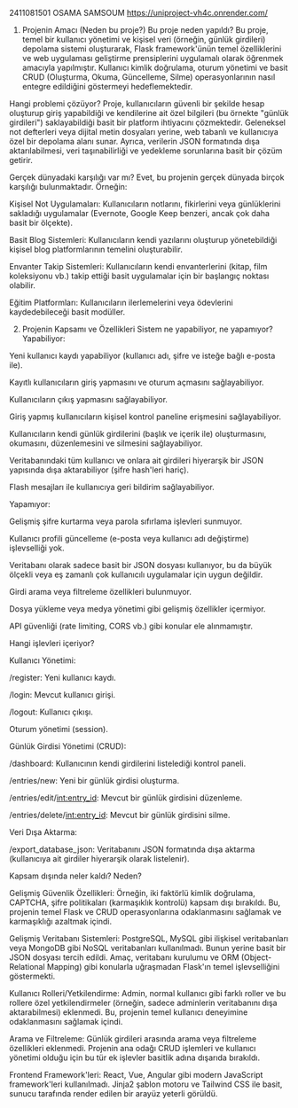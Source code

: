 2411081501
OSAMA SAMSOUM
https://uniproject-vh4c.onrender.com/

1. Projenin Amacı (Neden bu proje?)
Bu proje neden yapıldı?
Bu proje, temel bir kullanıcı yönetimi ve kişisel veri (örneğin, günlük girdileri) depolama sistemi oluşturarak, Flask framework'ünün temel özelliklerini ve web uygulaması geliştirme prensiplerini uygulamalı olarak öğrenmek amacıyla yapılmıştır. Kullanıcı kimlik doğrulama, oturum yönetimi ve basit CRUD (Oluşturma, Okuma, Güncelleme, Silme) operasyonlarının nasıl entegre edildiğini göstermeyi hedeflemektedir.

Hangi problemi çözüyor?
Proje, kullanıcıların güvenli bir şekilde hesap oluşturup giriş yapabildiği ve kendilerine ait özel bilgileri (bu örnekte "günlük girdileri") saklayabildiği basit bir platform ihtiyacını çözmektedir. Geleneksel not defterleri veya dijital metin dosyaları yerine, web tabanlı ve kullanıcıya özel bir depolama alanı sunar. Ayrıca, verilerin JSON formatında dışa aktarılabilmesi, veri taşınabilirliği ve yedekleme sorunlarına basit bir çözüm getirir.

Gerçek dünyadaki karşılığı var mı?
Evet, bu projenin gerçek dünyada birçok karşılığı bulunmaktadır. Örneğin:

Kişisel Not Uygulamaları: Kullanıcıların notlarını, fikirlerini veya günlüklerini sakladığı uygulamalar (Evernote, Google Keep benzeri, ancak çok daha basit bir ölçekte).

Basit Blog Sistemleri: Kullanıcıların kendi yazılarını oluşturup yönetebildiği kişisel blog platformlarının temelini oluşturabilir.

Envanter Takip Sistemleri: Kullanıcıların kendi envanterlerini (kitap, film koleksiyonu vb.) takip ettiği basit uygulamalar için bir başlangıç noktası olabilir.

Eğitim Platformları: Kullanıcıların ilerlemelerini veya ödevlerini kaydedebileceği basit modüller.

2. Projenin Kapsamı ve Özellikleri
Sistem ne yapabiliyor, ne yapamıyor?
Yapabiliyor:

Yeni kullanıcı kaydı yapabiliyor (kullanıcı adı, şifre ve isteğe bağlı e-posta ile).

Kayıtlı kullanıcıların giriş yapmasını ve oturum açmasını sağlayabiliyor.

Kullanıcıların çıkış yapmasını sağlayabiliyor.

Giriş yapmış kullanıcıların kişisel kontrol paneline erişmesini sağlayabiliyor.

Kullanıcıların kendi günlük girdilerini (başlık ve içerik ile) oluşturmasını, okumasını, düzenlemesini ve silmesini sağlayabiliyor.

Veritabanındaki tüm kullanıcı ve onlara ait girdileri hiyerarşik bir JSON yapısında dışa aktarabiliyor (şifre hash'leri hariç).

Flash mesajları ile kullanıcıya geri bildirim sağlayabiliyor.

Yapamıyor:

Gelişmiş şifre kurtarma veya parola sıfırlama işlevleri sunmuyor.

Kullanıcı profili güncelleme (e-posta veya kullanıcı adı değiştirme) işlevselliği yok.

Veritabanı olarak sadece basit bir JSON dosyası kullanıyor, bu da büyük ölçekli veya eş zamanlı çok kullanıcılı uygulamalar için uygun değildir.

Girdi arama veya filtreleme özellikleri bulunmuyor.

Dosya yükleme veya medya yönetimi gibi gelişmiş özellikler içermiyor.

API güvenliği (rate limiting, CORS vb.) gibi konular ele alınmamıştır.

Hangi işlevleri içeriyor?

Kullanıcı Yönetimi:

/register: Yeni kullanıcı kaydı.

/login: Mevcut kullanıcı girişi.

/logout: Kullanıcı çıkışı.

Oturum yönetimi (session).

Günlük Girdisi Yönetimi (CRUD):

/dashboard: Kullanıcının kendi girdilerini listelediği kontrol paneli.

/entries/new: Yeni bir günlük girdisi oluşturma.

/entries/edit/<int:entry_id>: Mevcut bir günlük girdisini düzenleme.

/entries/delete/<int:entry_id>: Mevcut bir günlük girdisini silme.

Veri Dışa Aktarma:

/export_database_json: Veritabanını JSON formatında dışa aktarma (kullanıcıya ait girdiler hiyerarşik olarak listelenir).

Kapsam dışında neler kaldı? Neden?

Gelişmiş Güvenlik Özellikleri: Örneğin, iki faktörlü kimlik doğrulama, CAPTCHA, şifre politikaları (karmaşıklık kontrolü) kapsam dışı bırakıldı. Bu, projenin temel Flask ve CRUD operasyonlarına odaklanmasını sağlamak ve karmaşıklığı azaltmak içindi.

Gelişmiş Veritabanı Sistemleri: PostgreSQL, MySQL gibi ilişkisel veritabanları veya MongoDB gibi NoSQL veritabanları kullanılmadı. Bunun yerine basit bir JSON dosyası tercih edildi. Amaç, veritabanı kurulumu ve ORM (Object-Relational Mapping) gibi konularla uğraşmadan Flask'ın temel işlevselliğini göstermekti.

Kullanıcı Rolleri/Yetkilendirme: Admin, normal kullanıcı gibi farklı roller ve bu rollere özel yetkilendirmeler (örneğin, sadece adminlerin veritabanını dışa aktarabilmesi) eklenmedi. Bu, projenin temel kullanıcı deneyimine odaklanmasını sağlamak içindi.

Arama ve Filtreleme: Günlük girdileri arasında arama veya filtreleme özellikleri eklenmedi. Projenin ana odağı CRUD işlemleri ve kullanıcı yönetimi olduğu için bu tür ek işlevler basitlik adına dışarıda bırakıldı.

Frontend Framework'leri: React, Vue, Angular gibi modern JavaScript framework'leri kullanılmadı. Jinja2 şablon motoru ve Tailwind CSS ile basit, sunucu tarafında render edilen bir arayüz yeterli görüldü.